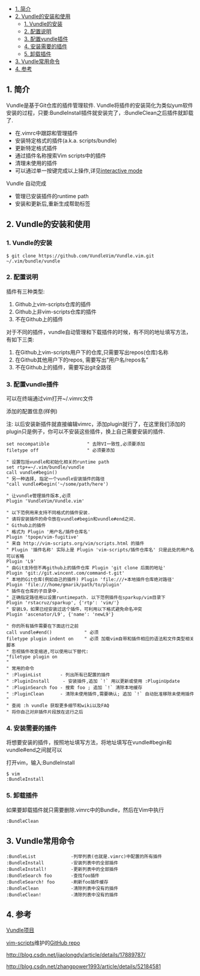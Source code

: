
<!-- @import "[TOC]" {cmd="toc" depthFrom=1 depthTo=6 orderedList=false} -->

<!-- code_chunk_output -->

- [1. 简介](#1-简介)
- [2. Vundle的安装和使用](#2-vundle的安装和使用)
  - [1. Vundle的安装](#1-vundle的安装)
  - [2. 配置说明](#2-配置说明)
  - [3. 配置vundle插件](#3-配置vundle插件)
  - [4. 安装需要的插件](#4-安装需要的插件)
  - [5. 卸载插件](#5-卸载插件)
- [3. Vundle常用命令](#3-vundle常用命令)
- [4. 参考](#4-参考)

<!-- /code_chunk_output -->
## 1. 简介

Vundle是基于Git仓库的插件管理软件. Vundle将插件的安装简化为类似yum软件安装的过程，只要:BundleInstall插件就安装完了，:BundleClean之后插件就卸载了. 

- 在.vimrc中跟踪和管理插件
- 安装特定格式的插件(a.k.a. scripts/bundle)
- 更新特定格式插件
- 通过插件名称搜索Vim scripts中的插件
- 清理未使用的插件
- 可以通过单一按键完成以上操作,详见[interactive mode](https://github.com/VundleVim/Vundle.vim/blob/v0.10.2/doc/vundle.txt#L319-L360)

Vundle 自动完成

- 管理已安装插件的runtime path
- 安装和更新后,重新生成帮助标签

## 2. Vundle的安装和使用

### 1. Vundle的安装

```
$ git clone https://github.com/VundleVim/Vundle.vim.git  ~/.vim/bundle/vundle
```

### 2. 配置说明

插件有三种类型: 

1. Github上vim-scripts仓库的插件 
2. Github上非vim-scripts仓库的插件 
3. 不在Github上的插件 

对于不同的插件，vundle自动管理和下载插件的时候，有不同的地址填写方法，有如下三类:  

1. 在Github上vim-scripts用户下的仓库,只需要写出repos(仓库)名称 
2. 在Github其他用户下的repos, 需要写出”用户名/repos名” 
3. 不在Github上的插件，需要写出git全路径

### 3. 配置vundle插件

可以在终端通过vim打开~/.vimrc文件

添加的配置信息(样例) 

注: 以后安装新插件就直接编辑vimrc，添加plugin就行了，在这里我们添加的plugin只是例子，你可以不安装这些插件，换上自己需要安装的插件. 

```
set nocompatible              " 去除VI一致性,必须要添加
filetype off                  " 必须要添加

" 设置包括vundle和初始化相关的runtime path
set rtp+=~/.vim/bundle/vundle
call vundle#begin()
" 另一种选择, 指定一个vundle安装插件的路径
"call vundle#begin('~/some/path/here')

" 让vundle管理插件版本,必须
Plugin 'VundleVim/Vundle.vim'

" 以下范例用来支持不同格式的插件安装.
" 请将安装插件的命令放在vundle#begin和vundle#end之间.
" Github上的插件
" 格式为 Plugin '用户名/插件仓库名'
Plugin 'tpope/vim-fugitive'
" 来自 http://vim-scripts.org/vim/scripts.html 的插件
" Plugin '插件名称' 实际上是 Plugin 'vim-scripts/插件仓库名' 只是此处的用户名可以省略
Plugin 'L9'
" 由Git支持但不再github上的插件仓库 Plugin 'git clone 后面的地址'
Plugin 'git://git.wincent.com/command-t.git'
" 本地的Git仓库(例如自己的插件) Plugin 'file:///+本地插件仓库绝对路径'
Plugin 'file:///home/gmarik/path/to/plugin'
" 插件在仓库的子目录中.
" 正确指定路径用以设置runtimepath. 以下范例插件在sparkup/vim目录下
Plugin 'rstacruz/sparkup', {'rtp': 'vim/'}
" 安装L9，如果已经安装过这个插件，可利用以下格式避免命名冲突
Plugin 'ascenator/L9', {'name': 'newL9'}

" 你的所有插件需要在下面这行之前
call vundle#end()            " 必须
filetype plugin indent on    " 必须 加载vim自带和插件相应的语法和文件类型相关脚本
" 忽视插件改变缩进,可以使用以下替代:
"filetype plugin on
"
" 常用的命令
" :PluginList       - 列出所有已配置的插件
" :PluginInstall     - 安装插件,追加 `!` 用以更新或使用 :PluginUpdate
" :PluginSearch foo - 搜索 foo ; 追加 `!` 清除本地缓存
" :PluginClean      - 清除未使用插件,需要确认; 追加 `!` 自动批准移除未使用插件
"
" 查阅 :h vundle 获取更多细节和wiki以及FAQ
" 将你自己对非插件片段放在这行之后
```

### 4. 安装需要的插件

将想要安装的插件，按照地址填写方法，将地址填写在vundle#begin和vundle#end之间就可以

打开vim，输入:BundleInstall 

```
$ vim
:BundleInstall 
```

### 5. 卸载插件

如果要卸载插件就只需要删除.vimrc中的Bundle，然后在Vim中执行

```
:BundleClean
```

## 3. Vundle常用命令

```
:BundleList             -列举列表(也就是.vimrc)中配置的所有插件  
:BundleInstall          -安装列表中的全部插件  
:BundleInstall!         -更新列表中的全部插件  
:BundleSearch foo       -查找foo插件  
:BundleSearch! foo      -刷新foo插件缓存  
:BundleClean            -清除列表中没有的插件  
:BundleClean!           -清除列表中没有的插件 
```

## 4. 参考

[Vundle项目](https://github.com/gmarik/vundle)

[vim-scripts](http://vim-scripts.org/)维护的[GitHub repo](https://github.com/vim-scripts)

http://blog.csdn.net/jiaolongdy/article/details/17889787/

http://blog.csdn.net/zhangpower1993/article/details/52184581
